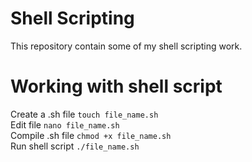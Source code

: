 # Shell Scripting

This repository contain some of my shell scripting work.

# Working with shell script

Create a .sh file `touch file_name.sh`\
Edit file `nano file_name.sh`\
Compile .sh file `chmod +x file_name.sh`\
Run shell script `./file_name.sh`

